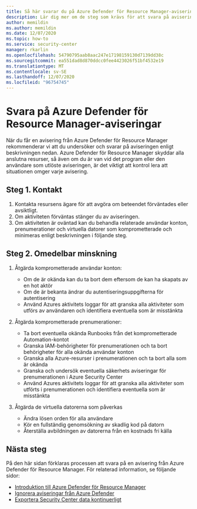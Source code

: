 ```yaml
---
title: Så här svarar du på Azure Defender för Resource Manager-aviseringar
description: Lär dig mer om de steg som krävs för att svara på aviseringar från Azure Defender för Resource Manager
author: memildin
ms.author: memildin
ms.date: 12/07/2020
ms.topic: how-to
ms.service: security-center
manager: rkarlin
ms.openlocfilehash: 54790795aab8aac247e17198159130d7139dd38c
ms.sourcegitcommit: ea551dad8d870ddcc0fee4423026f51bf4532e19
ms.translationtype: MT
ms.contentlocale: sv-SE
ms.lasthandoff: 12/07/2020
ms.locfileid: "96754745"
---
```

# <a name="respond-to-azure-defender-for-resource-manager-alerts"></a>Svara på Azure Defender för Resource Manager-aviseringar

När du får en avisering från Azure Defender för Resource Manager rekommenderar vi att du undersöker och svarar på aviseringen enligt beskrivningen nedan. Azure Defender för Resource Manager skyddar alla anslutna resurser, så även om du är van vid det program eller den användare som utlöste aviseringen, är det viktigt att kontrol lera att situationen omger varje avisering.  


## <a name="step-1-contact"></a>Steg 1. Kontakt

1. Kontakta resursens ägare för att avgöra om beteendet förväntades eller avsiktligt.
1. Om aktiviteten förväntas stänger du av aviseringen.
1. Om aktiviteten är oväntad kan du behandla relaterade användar konton, prenumerationer och virtuella datorer som komprometterade och minimeras enligt beskrivningen i följande steg.

## <a name="step-2-immediate-mitigation"></a>Steg 2. Omedelbar minskning 

1. Åtgärda komprometterade användar konton:
    - Om de är okända kan du ta bort dem eftersom de kan ha skapats av en hot aktör
    - Om de är bekanta ändrar du autentiseringsuppgifterna för autentisering
    - Använd Azures aktivitets loggar för att granska alla aktiviteter som utförs av användaren och identifiera eventuella som är misstänkta

1. Åtgärda komprometterade prenumerationer:
    - Ta bort eventuella okända Runbooks från det komprometterade Automation-kontot
    - Granska IAM-behörigheter för prenumerationen och ta bort behörigheter för alla okända användar konton
    - Granska alla Azure-resurser i prenumerationen och ta bort alla som är okända
    - Granska och undersök eventuella säkerhets aviseringar för prenumerationen i Azure Security Center
    - Använd Azures aktivitets loggar för att granska alla aktiviteter som utförts i prenumerationen och identifiera eventuella som är misstänkta

1. Åtgärda de virtuella datorerna som påverkas
    - Ändra lösen orden för alla användare
    - Kör en fullständig genomsökning av skadlig kod på datorn
    - Återställa avbildningen av datorerna från en kostnads fri källa


## <a name="next-steps"></a>Nästa steg

På den här sidan förklaras processen att svara på en avisering från Azure Defender för Resource Manager. För relaterad information, se följande sidor:

- [Introduktion till Azure Defender för Resource Manager](defender-for-resource-manager-introduction.md)
- [Ignorera aviseringar från Azure Defender](alerts-suppression-rules.md)
- [Exportera Security Center data kontinuerligt](continuous-export.md)